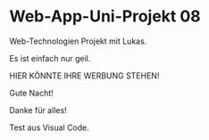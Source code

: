 # Web-App-Uni-Projekt 08
Web-Technologien Projekt mit Lukas.

Es ist einfach nur geil.


HIER KÖNNTE IHRE WERBUNG STEHEN!


Gute Nacht!


Danke für alles!


Test aus Visual Code.